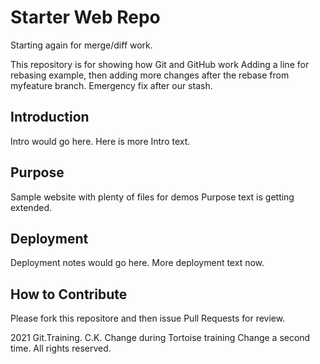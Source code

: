 # Starter Web Repo

Starting again for merge/diff work.

This repository is for showing how Git and GitHub work
Adding a line for rebasing example, then adding more changes after the 
rebase from myfeature branch. Emergency fix after our stash.

## Introduction

Intro would go here.
Here is more Intro text.

## Purpose

Sample website with plenty of files for demos
Purpose text is getting extended.

## Deployment

Deployment notes would go here.
More deployment text now.

## How to Contribute

Please fork this repositore and then issue Pull Requests for review.

2021 Git.Training. C.K. 
Change during Tortoise training
Change a second time.
All rights reserved.

